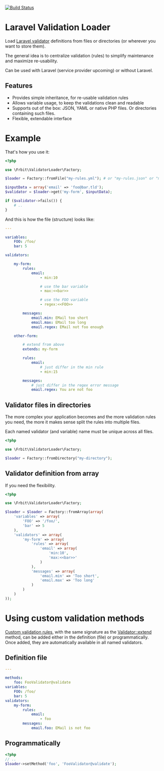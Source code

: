 [![Build Status](https://travis-ci.org/fortrabbit/validator-loader.png?branch=master)](https://travis-ci.org/fortrabbit/validator-loader)

# Laravel Validation Loader

Load [Laravel validator](http://laravel.com/docs/validation) definitions from files or directories (or wherever you want to store them).

The general idea is to centralize validation (rules) to simplify maintenance and maximize re-usability.

Can be used with Laravel (service provider upcoming) or without Laravel.

## Features

* Provides simple inheritance, for re-usable validation rules
* Allows variable usage, to keep the validations clean and readable
* Supports out of the box: JSON, YAML or native PHP files. Or directories containing such files.
* Flexible, extendable interface

# Example

That's how you use it:

``` php
<?php

use \Frbit\ValidatorLoader\Factory;

$loader = Factory::fromFile("my-rules.yml"); # or "my-rules.json" or "my-rules.php"

$inputData = array('email' => 'foo@bar.tld');
$validator = $loader->get('my-form', $inputData);

if ($validator->fails()) {
    # ..
}
```

And this is how the file (structure) looks like:

``` yaml
---

variables:
    FOO: /foo/
    bar: 5

validators:

    my-form:
        rules:
            email:
                - min:10

                # use the bar variable
                - max:<<bar>>

                # use the FOO variable
                - regex:<<FOO>>

        messages:
            email.min: EMail too short
            email.max: EMail too long
            email.regex: EMail not foo enough

    other-form:

        # extend from above
        extends: my-form

        rules:
            email:
                # just differ in the min rule
                - min:15

        messages:
            # just differ in the regex error message
            email.regex: You are not foo

```

## Validator files in directories

The more complex your application becomes and the more validation rules you need, the more it makes sense split
the rules into multiple files.

Each named validator (and variable) name must be unique across all files.

``` php
<?php

use \Frbit\ValidatorLoader\Factory;

$loader = Factory::fromDirectory("my-directory");
```

## Validator definition from array

If you need the flexibility.

``` php
<?php

use \Frbit\ValidatorLoader\Factory;

$loader = $loader = Factory::fromArray(array(
    'variables' => array(
        'FOO' => '/foo/',
        'bar' => 5
    ),
    'validators' => array(
        'my-form' => array(
            'rules' => array(
                'email' => array(
                    'min:10',
                    'max:<<bar>>'
                )
            ),
            'messages' => array(
                'email.min' => 'Too short',
                'email.max' => 'Too long'
            )
        )
    )
));
```

# Using custom validation methods

[Custom validation rules](http://laravel.com/docs/validation#custom-validation-rules), with the
same signature as the [Validator::extend](https://github.com/illuminate/validation/blob/master/Validator.php)
method, can be added either in the definition (file) or programmatically. Once added, they are automatically
available in all named validators.

## Definition file

``` yaml
---

methods:
    foo: FooValidator@validate
variables:
    FOO: /foo/
    bar: 5
validators:
    my-form:
        rules:
            email:
                - foo
        messages:
            email.foo: EMail is not foo
```

## Programmatically

``` php
<?php
// ..
$loader->setMethod('foo', 'FooValidator@validate');
```
